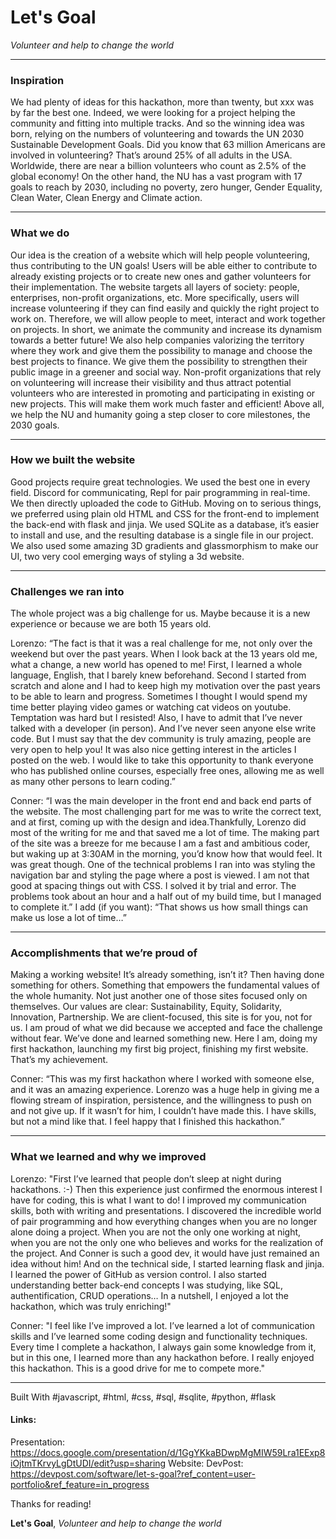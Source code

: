 # **Let's Goal**
*Volunteer and help to change the world*

---

### Inspiration
We had plenty of ideas for this hackathon, more than twenty, but xxx was by far the best one. Indeed, we were looking for a project helping the community and fitting into multiple tracks. And so the winning idea was born, relying on the numbers of volunteering and towards the UN 2030 Sustainable Development Goals.
Did you know that 63 million Americans are involved in volunteering? That’s around 25% of all adults in the USA. Worldwide, there are near a billion volunteers who count as 2.5% of the global economy!
On the other hand, the NU has a vast program with 17 goals to reach by 2030, including no poverty, zero hunger, Gender Equality, Clean Water, Clean Energy and Climate action.

---

### What we do
Our idea is the creation of a website which will help people volunteering, thus contributing to the UN goals!
Users will be able either to contribute to already existing projects or to create new ones and gather volunteers for their implementation.
The website targets all layers of society: people, enterprises, non-profit organizations, etc.
More specifically, users will increase volunteering if they can find easily and quickly the right project to work on. Therefore, we will  allow people to meet, interact and work together on projects. In short, we animate the community and increase its dynamism towards a better future!
We also help companies valorizing the territory where they work and give them the possibility to manage and choose the best projects to finance. We give them the possibility to strengthen their public image in a greener and social way.
Non-profit organizations that rely on volunteering will increase their visibility and thus attract potential volunteers who are interested in promoting and participating in existing or new projects. This will make them work much faster and efficient!
Above all, we help the NU and humanity going a step closer to core milestones, the 2030 goals.

---

### How we built the website
Good projects require great technologies. We used the best one in every field. Discord for communicating, Repl for pair programming in real-time. We then directly uploaded the code to GitHub.
Moving on to serious things, we preferred using plain old HTML and CSS for the front-end to implement the back-end with flask and jinja. We used SQLite as a database, it’s easier to install and use, and the resulting database is a single file in our project.
We also used some amazing 3D gradients and glassmorphism to make our UI, two very cool emerging ways of styling a 3d website.

---

### Challenges we ran into
The whole project was a big challenge for us. Maybe because it is a new experience or because we are both 15 years old.

Lorenzo: “The fact is that it was a real challenge for me, not only over the weekend but over the past years.
When I look back at the 13 years old me, what a change, a new world has opened to me!
First, I learned a whole language, English, that I barely knew beforehand. Second I started from scratch and alone and I had to keep high my motivation over the past years to be able to learn and progress. Sometimes I thought I would spend my time better playing video games or watching cat videos on youtube. Temptation was hard but I resisted!
Also, I have to admit that I’ve never talked with a developer (in person). And I’ve never seen anyone else write code.
But I must say that the dev community is truly amazing, people are very open to help you! It was also nice getting interest in the articles I posted on the web. I would like to take this opportunity to thank everyone who has published online courses, especially free ones, allowing me as well as many other persons to learn coding.”

Conner:  “I was the main developer in the front end and back end parts of the website.  The most challenging part for me was to write the correct text, and at first, coming up with the design and idea.Thankfully, Lorenzo did most of the writing for me and that saved me a lot of time.  The making part of the site was a breeze for me because I am a fast and ambitious coder, but waking up at 3:30AM in the morning, you’d know how that would feel.  It was great though.
One of the technical problems I ran into was styling the navigation bar and styling the page where a post is viewed.  I am not that good at spacing things out with CSS.  I solved it by trial and error.  The problems took about an hour and a half out of my build time, but I managed to complete it.”
I add (if you want): “That shows us how small things can make us lose a lot of time…”

---

### Accomplishments that we’re proud of
Making a working website! It’s already something, isn’t it?
Then having done something for others. Something that empowers the fundamental values of the whole humanity. Not just another one of those sites focused only on themselves.
Our values are clear: Sustainability, Equity, Solidarity, Innovation, Partnership. We are client-focused, this site is for you, not for us.
I am proud of what we did because we accepted and face the challenge without fear. We’ve done and learned something new. Here I am, doing my first hackathon, launching my first big project, finishing my first website. That’s my achievement.

Conner: “This was my first hackathon where I worked with someone else, and it was an amazing experience.  Lorenzo was a huge help in giving me a flowing stream of inspiration, persistence, and the willingness to push on and not give up.  If it wasn’t for him, I couldn’t have made this. I have skills, but not a mind like that.  I feel happy that I finished this hackathon.”

---

### What we learned and why we improved
Lorenzo: "First I’ve learned that people don’t sleep at night during hackathons. :-)
Then this experience just confirmed the enormous interest I have for coding, this is what I want to do!
I improved my communication skills, both with writing and presentations. I discovered the incredible world of pair programming and how everything changes when you are no longer alone doing a project. When you are not the only one working at night, when you are not the only one who believes and works for the realization of the project. And Conner is such a good dev, it would have just remained an idea without him!
And on the technical side, I started learning flask and jinja. I learned the power of GitHub as version control. I also started understanding better back-end concepts I was studying, like SQL, authentification, CRUD operations…
In a nutshell, I enjoyed a lot the hackathon, which was truly enriching!"

Conner: "I feel like I’ve improved a lot.  I’ve learned  a lot of communication skills and I’ve learned some coding design and functionality techniques.  Every time I complete a hackathon, I always gain some knowledge from it, but in this one, I learned more than any hackathon before. I really enjoyed this hackathon. This is a good drive for me to compete more."

---

Built With #javascript, #html, #css, #sql, #sqlite, #python, #flask

#### Links:
Presentation: https://docs.google.com/presentation/d/1GgYKkaBDwpMgMIW59Lra1EExp8iOjtmTKrvyLgDtUDI/edit?usp=sharing
Website: 
DevPost: https://devpost.com/software/let-s-goal?ref_content=user-portfolio&ref_feature=in_progress

Thanks for reading!

**Let's Goal**, *Volunteer and help to change the world*

